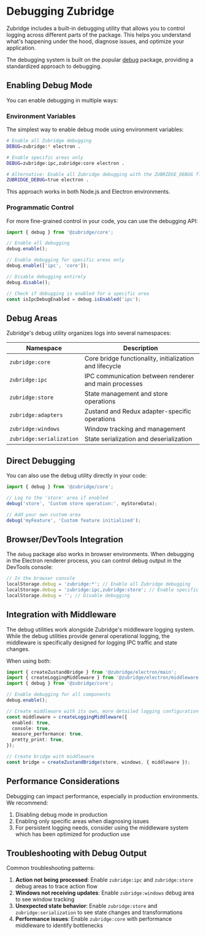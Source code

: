 # Debugging Zubridge

Zubridge includes a built-in debugging utility that allows you to control logging across different parts of the package. This helps you understand what's happening under the hood, diagnose issues, and optimize your application.

The debugging system is built on the popular [debug](https://www.npmjs.com/package/debug) package, providing a standardized approach to debugging.

## Enabling Debug Mode

You can enable debugging in multiple ways:

### Environment Variables

The simplest way to enable debug mode using environment variables:

```bash
# Enable all Zubridge debugging
DEBUG=zubridge:* electron .

# Enable specific areas only
DEBUG=zubridge:ipc,zubridge:core electron .

# Alternative: Enable all Zubridge debugging with the ZUBRIDGE_DEBUG flag
ZUBRIDGE_DEBUG=true electron .
```

This approach works in both Node.js and Electron environments.

### Programmatic Control

For more fine-grained control in your code, you can use the debugging API:

```typescript
import { debug } from '@zubridge/core';

// Enable all debugging
debug.enable();

// Enable debugging for specific areas only
debug.enable(['ipc', 'core']);

// Disable debugging entirely
debug.disable();

// Check if debugging is enabled for a specific area
const isIpcDebugEnabled = debug.isEnabled('ipc');
```

## Debug Areas

Zubridge's debug utility organizes logs into several namespaces:

| Namespace                | Description                                             |
| ------------------------ | ------------------------------------------------------- |
| `zubridge:core`          | Core bridge functionality, initialization and lifecycle |
| `zubridge:ipc`           | IPC communication between renderer and main processes   |
| `zubridge:store`         | State management and store operations                   |
| `zubridge:adapters`      | Zustand and Redux adapter-specific operations           |
| `zubridge:windows`       | Window tracking and management                          |
| `zubridge:serialization` | State serialization and deserialization                 |

## Direct Debugging

You can also use the debug utility directly in your code:

```typescript
import { debug } from '@zubridge/core';

// Log to the 'store' area if enabled
debug('store', 'Custom store operation:', myStoreData);

// Add your own custom area
debug('myFeature', 'Custom feature initialized');
```

## Browser/DevTools Integration

The `debug` package also works in browser environments. When debugging in the Electron renderer process, you can control debug output in the DevTools console:

```javascript
// In the browser console
localStorage.debug = 'zubridge:*'; // Enable all Zubridge debugging
localStorage.debug = 'zubridge:ipc,zubridge:store'; // Enable specific areas
localStorage.debug = ''; // Disable debugging
```

## Integration with Middleware

The debug utilities work alongside Zubridge's middleware logging system. While the debug utilities provide general operational logging, the middleware is specifically designed for logging IPC traffic and state changes.

When using both:

```typescript
import { createZustandBridge } from '@zubridge/electron/main';
import { createLoggingMiddleware } from '@zubridge/electron/middleware';
import { debug } from '@zubridge/core';

// Enable debugging for all components
debug.enable();

// Create middleware with its own, more detailed logging configuration
const middleware = createLoggingMiddleware({
  enabled: true,
  console: true,
  measure_performance: true,
  pretty_print: true,
});

// Create bridge with middleware
const bridge = createZustandBridge(store, windows, { middleware });
```

## Performance Considerations

Debugging can impact performance, especially in production environments. We recommend:

1. Disabling debug mode in production
2. Enabling only specific areas when diagnosing issues
3. For persistent logging needs, consider using the middleware system which has been optimized for production use

## Troubleshooting with Debug Output

Common troubleshooting patterns:

1. **Action not being processed**: Enable `zubridge:ipc` and `zubridge:store` debug areas to trace action flow
2. **Windows not receiving updates**: Enable `zubridge:windows` debug area to see window tracking
3. **Unexpected state behavior**: Enable `zubridge:store` and `zubridge:serialization` to see state changes and transformations
4. **Performance issues**: Enable `zubridge:core` with performance middleware to identify bottlenecks
